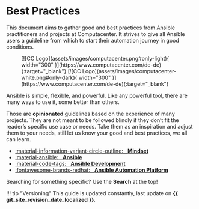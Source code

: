 # Best Practices

This document aims to gather good and best practices from Ansible practitioners and projects at Computacenter. It strives to give all Ansible users a guideline from which to start their automation journey in good conditions.

<figure markdown>
  [![CC Logo](assets/images/computacenter.png#only-light){ width="300" }](https://www.computacenter.com/de-de){:target="_blank"}
  [![CC Logo](assets/images/computacenter-white.png#only-dark){ width="300" }](https://www.computacenter.com/de-de){:target="_blank"}
  <figcaption></figcaption>
</figure>

Ansible is simple, flexible, and powerful. Like any powerful tool, there are many ways to use it, some better than others.

Those are **opinionated** guidelines based on the experience of many projects. They are not meant to be followed blindly if they don’t fit the reader’s specific use case or needs. Take them as an inspiration and adjust them to your needs, still let us know your good and best practices, we all can learn.

<div class="grid cards" markdown>

* [:material-information-variant-circle-outline: &nbsp; **Mindset**](mindset/index.md)
* [:material-ansible: &nbsp; **Ansible**](ansible/index.md)
* [:material-code-tags: &nbsp; **Ansible Development**](development/index.md)
* [:fontawesome-brands-redhat: &nbsp; **Ansible Automation Platform**](automation-platform/index.md)

</div>

Searching for something specific? Use the **Search** at the top!

!!! tip "Versioning"
    This guide is updated constantly, last update on **{{ git_site_revision_date_localized }}**.
